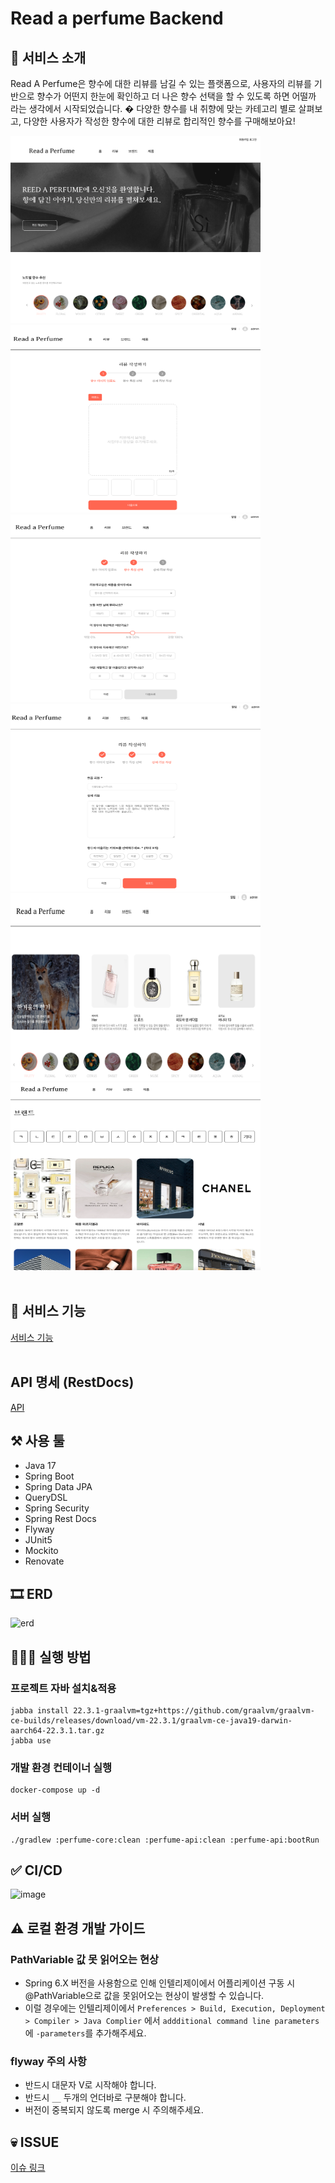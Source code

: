 # Read a perfume Backend

## 💭 서비스 소개
Read A Perfume은 향수에 대한 리뷰를 남길 수 있는 플랫폼으로, 사용자의 리뷰를 기반으로 향수가 어떤지 한눈에 확인하고 더 나은 향수 선택을 할 수 있도록 하면 어떨까 라는 생각에서 시작되었습니다. �
다양한 향수를 내 취향에 맞는 카테고리 별로 살펴보고, 다양한 사용자가 작성한 향수에 대한 리뷰로 합리적인 향수를 구매해보아요!
<br>
<div text-align: center>
<img src="https://github.com/Big-Cir97/read-a-perfume/blob/develop/images/main-1.png"  width="400" height="300">
<img src="https://github.com/Big-Cir97/read-a-perfume/blob/develop/images/review-2.png"  width="400" height="300">
<img src="https://github.com/Big-Cir97/read-a-perfume/blob/develop/images/reivew-3.png"  width="400" height="300">
<img src="https://github.com/Big-Cir97/read-a-perfume/blob/develop/images/review-4.png"  width="400" height="300">
<img src="https://github.com/Big-Cir97/read-a-perfume/blob/develop/images/product-5.png"  width="400" height="300">
<img src="https://github.com/Big-Cir97/read-a-perfume/blob/develop/images/brand-6.png"  width="400" height="300">
  </div>
<br>

## 🔔 서비스 기능
[서비스 기능](https://github.com/Big-Cir97/read-a-perfume/blob/develop/function-usecase.md)
<br>
<br>

## API 명세 (RestDocs)
[API](https://rawcdn.githack.com/Big-Cir97/read-a-perfume/31ec920f39441def54df4bd25965724383f13185/images/index.html)

## ⚒️ 사용 툴
- Java 17
- Spring Boot
- Spring Data JPA
- QueryDSL
- Spring Security
- Spring Rest Docs
- Flyway
- JUnit5
- Mockito
- Renovate

## 🎞️ ERD
![erd](https://github.com/read-a-perfume/backend/assets/56705221/32312877-d92d-4289-85c4-f6f6ace363be?size=300)


## 🏃🏻‍♀️ 실행 방법

### 프로젝트 자바 설치&적용

```shell
jabba install 22.3.1-graalvm=tgz+https://github.com/graalvm/graalvm-ce-builds/releases/download/vm-22.3.1/graalvm-ce-java19-darwin-aarch64-22.3.1.tar.gz
jabba use
```

### 개발 환경 컨테이너 실행

```shell
docker-compose up -d
```

### 서버 실행

```shell
./gradlew :perfume-core:clean :perfume-api:clean :perfume-api:bootRun
```

## ✅ CI/CD

![image](https://github.com/read-a-perfume/backend/assets/72547111/e33f6a85-bfc0-43df-ae67-f4a591be2ff9)

## ⚠️ 로컬 환경 개발 가이드
### PathVariable 값 못 읽어오는 현상
- Spring 6.X 버전을 사용함으로 인해 인텔리제이에서 어플리케이션 구동 시 @PathVariable으로 값을 못읽어오는 현상이 발생할 수 있습니다.
- 이럴 경우에는 인텔리제이에서 `Preferences > Build, Execution, Deployment > Compiler > Java Complier` 에서 `addditional command line parameters`에 `-parameters`를 추가해주세요.

### flyway 주의 사항
- 반드시 대문자 V로 시작해야 합니다.
- 반드시 `__` 두개의 언더바로 구분해야 합니다.
- 버전이 중복되지 않도록 merge 시 주의해주세요. 

## 💀 ISSUE
[이슈 링크](https://github.com/Big-Cir97/read-a-perfume/blob/develop/Issues.md)
<br>
